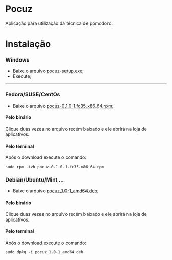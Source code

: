 
# Pocuz  

Aplicação para utilização da técnica de pomodoro.

# Instalação

### Windows

* Baixe o arquivo [pocuz-setup.exe](https://github.com/LucasMiguel/pocuz/releases/download/v0.1.0-release/pocuz-setup.exe);
* Execute;

---

### Fedora/SUSE/CentOs

* Baixe o arquivo [pocuz-0.1.0-1.fc35.x86_64.rpm](https://github.com/LucasMiguel/pocuz/releases/download/v0.1.0-release/pocuz-0.1.0-1.fc35.x86_64.rpm);

#### Pelo binário

Clique duas vezes no arquivo recém baixado e ele abrirá na loja de aplicativos.

#### Pelo terminal

Após o download execute o comando:

` sudo rpm -ivh pocuz-0.1.0-1.fc35.x86_64.rpm  `

### Debian/Ubuntu/Mint ...

* Baixe o arquivo [pocuz_1.0-1_amd64.deb](https://github.com/LucasMiguel/pocuz/releases/download/v0.1.0-release/pocuz_1.0-1_amd64.deb);

#### Pelo binário

Clique duas vezes no arquivo recém baixado e ele abrirá na loja de aplicativos.

#### Pelo terminal

Após o download execute o comando:

` sudo dpkg -i pocuz_1.0-1_amd64.deb `
